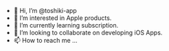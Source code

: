 - 👋 Hi, I’m @toshiki-app
- 👀 I’m interested in Apple products.
- 🌱 I’m currently learning subscription.
- 💞️ I’m looking to collaborate on developing iOS Apps.
- 📫 How to reach me ...

<!---
toshiki-app/toshiki-app is a ✨ special ✨ repository because its `README.md` (this file) appears on your GitHub profile.
You can click the Preview link to take a look at your changes.
--->
